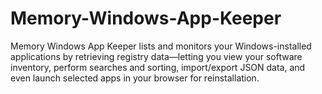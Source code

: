 # Memory-Windows-App-Keeper
Memory Windows App Keeper lists and monitors your Windows-installed applications by retrieving registry data—letting you view your software inventory, perform searches and sorting, import/export JSON data, and even launch selected apps in your browser for reinstallation.
